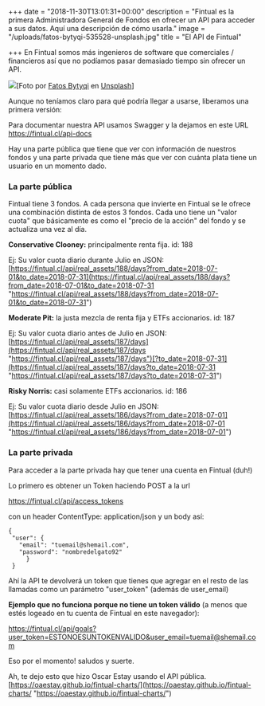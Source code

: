 +++
date = "2018-11-30T13:01:31+00:00"
description = "Fintual es la primera Administradora General de Fondos en ofrecer un API para acceder a sus datos. Aquí una descripción de cómo usarla."
image = "/uploads/fatos-bytyqi-535528-unsplash.jpg"
title = "El API de Fintual"

+++
En Fintual somos más ingenieros de software que comerciales / financieros así que no podíamos pasar demasiado tiempo sin ofrecer un API. 

![](/uploads/fatos-bytyqi-535528-unsplash.jpg)\[Foto por [Fatos Bytyqi](https://unsplash.com/photos/Agx5_TLsIf4?utm_source=unsplash&utm_medium=referral&utm_content=creditCopyText) en [Unsplash](https://unsplash.com/search/photos/programming?utm_source=unsplash&utm_medium=referral&utm_content=creditCopyText)\]

Aunque no teníamos claro para qué podría llegar a usarse, liberamos una primera versión:

Para documentar nuestra API usamos Swagger y la dejamos en este URL https://fintual.cl/api-docs

Hay una parte pública que tiene que ver con información de nuestros fondos y una parte privada que tiene más que ver con cuánta plata tiene un usuario en un momento dado.

### **La parte pública**

Fintual tiene 3 fondos. A cada persona que invierte en Fintual se le ofrece una combinación distinta de estos 3 fondos. Cada uno tiene un "valor cuota" que básicamente es como el "precio de la acción" del fondo y se actualiza una vez al día.

**Conservative Clooney:** principalmente renta fija. id: 188

Ej: Su valor cuota diario durante Julio en JSON: [https://fintual.cl/api/real_assets/188/days?from_date=2018-07-01&to_date=2018-07-31](https://fintual.cl/api/real_assets/188/days?from_date=2018-07-01&to_date=2018-07-31 "https://fintual.cl/api/real_assets/188/days?from_date=2018-07-01&to_date=2018-07-31")

**Moderate Pit:** la justa mezcla de renta fija y ETFs accionarios. id: 187

Ej: Su valor cuota diario antes de Julio en JSON: [https://fintual.cl/api/real_assets/187/days](https://fintual.cl/api/real_assets/187/days "https://fintual.cl/api/real_assets/187/days")[?to_date=2018-07-31](https://fintual.cl/api/real_assets/187/days?to_date=2018-07-31 "https://fintual.cl/api/real_assets/187/days?to_date=2018-07-31")

**Risky Norris:** casi solamente ETFs accionarios. id: 186

Ej: Su valor cuota diario desde Julio en JSON: [https://fintual.cl/api/real_assets/186/days?from_date=2018-07-01](https://fintual.cl/api/real_assets/186/days?from_date=2018-07-01 "https://fintual.cl/api/real_assets/186/days?from_date=2018-07-01")

### **La parte privada**

Para acceder a la parte privada hay que tener una cuenta en Fintual (duh!)

Lo primero es obtener un Token haciendo POST a la url

https://fintual.cl/api/access_tokens

con un header ContentType: application/json y un body así:

    {
     "user": {
       "email": "tuemail@shemail.com",
       "password": "nombredelgato92"
         }
     }

Ahí la API te devolverá un token que tienes que agregar en el resto de las llamadas como un parámetro "user_token" (además de user_email)

**Ejemplo que no funciona porque no tiene un token válido** (a menos que estés logeado en tu cuenta de Fintual en este navegador):

https://fintual.cl/api/goals?user_token=ESTONOESUNTOKENVALIDO&user_email=tuemail@shemail.com

Eso por el momento! saludos y suerte.

Ah, te dejo esto que hizo Oscar Estay usando el API pública. [https://oaestay.github.io/fintual-charts/](https://oaestay.github.io/fintual-charts/ "https://oaestay.github.io/fintual-charts/")